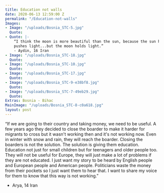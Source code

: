 ```yaml
---
title: Education not walls
date: 2020-06-13 12:59:00 Z
permalink: "/Education-not-walls"
Images:
- Image: "/uploads/Bosnia_STC-5.jpg"
  Quote: 
- Quote: |-
    “I think the moon is more beautiful than the sun, because the sun has light,
    pushes light...but the moon holds light.”
    - Aydin, 16 Iran
- Image: "/uploads/Bosnia_STC-18.jpg"
  Quote: 
- Image: "/uploads/Bosnia_STC-10.jpg"
  Quote: 
- Image: "/uploads/Bosnia_STC-17.jpg"
  Quote: 
- Image: "/uploads/Bosnia_STC-9-e38bf8.jpg"
  Quote: 
- Image: "/uploads/Bosnia_STC-7-49eb29.jpg"
  Quote: 
Extras: Bosnia - Bihac
MainImage: "/uploads/Bosnia_STC-8-c0a618.jpg"
layout: post
---
```


“If we are going to their country and taking money, we need to be useful.
A few years ago they decided to close the boarder to make it harder for migrants to cross but it wasn't working then and it's not working now. Even in winter with snow and rain, they will reach the boarder. Closing the boarders is not the solution. The solution is giving them education. Education not just for small children but for teenagers and older people too. They will not be useful for Europe, they will just make a lot of problems if they are not educated.
I just want my story to be heard by English people and European people and
American people. Politicians waste the money from their pockets so I just want them to hear that. I want to share my voice for them to know that this way is not working.”

- Arya, 14
  Iran